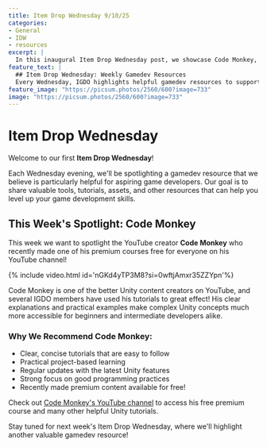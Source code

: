 ```yaml
---
title: Item Drop Wednesday 9/10/25
categories:
- General
- IDW
- resources
excerpt: |
  In this inaugural Item Drop Wednesday post, we showcase Code Monkey, a valuable Unity content creator who recently made one of his premium courses free for everyone on YouTube.
feature_text: |
  ## Item Drop Wednesday: Weekly Gamedev Resources
  Every Wednesday, IGDO highlights helpful gamedev resources to support your game development journey.
feature_image: "https://picsum.photos/2560/600?image=733"
image: "https://picsum.photos/2560/600?image=733"
---
```


# Item Drop Wednesday

Welcome to our first **Item Drop Wednesday**! 

Each Wednesday evening, we'll be spotlighting a gamedev resource that we believe is particularly helpful for aspiring game developers. Our goal is to share valuable tools, tutorials, assets, and other resources that can help you level up your game development skills.

## This Week's Spotlight: Code Monkey

This week we want to spotlight the YouTube creator **Code Monkey** who recently made one of his premium courses free for everyone on his YouTube channel! 

{% include video.html id='nGKd4yTP3M8?si=0wftjAmxr35ZZYpn'%}

Code Monkey is one of the better Unity content creators on YouTube, and several IGDO members have used his tutorials to great effect! His clear explanations and practical examples make complex Unity concepts much more accessible for beginners and intermediate developers alike.

### Why We Recommend Code Monkey:

- Clear, concise tutorials that are easy to follow
- Practical project-based learning
- Regular updates with the latest Unity features
- Strong focus on good programming practices
- Recently made premium content available for free!

Check out [Code Monkey's YouTube channel](https://www.youtube.com/c/CodeMonkeyUnity) to access his free premium course and many other helpful Unity tutorials.

Stay tuned for next week's Item Drop Wednesday, where we'll highlight another valuable gamedev resource!